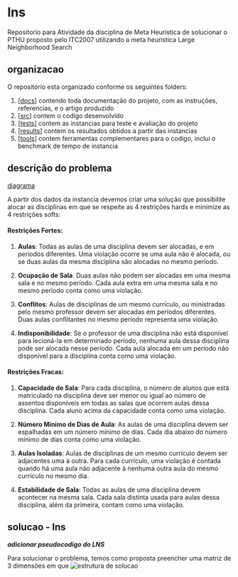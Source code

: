 # lns
Repositorio para Atividade da disciplina de Meta Heurística de solucionar o PTHU proposto pelo ITC2007 utilizando a meta heuristica Large Neighborhood Search

## organizacao

O repositório esta organizado conforme os seguintes folders:

1. [[docs](docs)] contendo toda documentação do projeto, com as instruções, referencias, e o artigo produzido 
2. [[src](src)] contem o codigo desenvolvido
3. [[tests](tests)] contem as instancias para teste e avaliação do projeto
4. [[results](results)] contem os resultados obtidos a partir das instancias
5. [[tools](tools)] contem ferramentas complementares para o codigo, inclui o benchmark de tempo de instancia

## descrição do problema

[diagrama](https://online.visual-paradigm.com/app/diagrams/#diagram:workspace=ljaflphy&proj=0&id=2&type=ClassDiagram&width=11&height=8.5&unit=inch?themeSketch=1)

A partir dos dados da instancia devemos criar uma solução que possibilite alocar as disciplinas em que se respeite as 4 restrições hards e minimize as 4 restrições softs:

#### Restrições Fortes:

1. **Aulas**: Todas as aulas de uma disciplina devem ser alocadas, e em períodos diferentes. Uma violação ocorre se uma aula não é alocada, ou se duas aulas da mesma disciplina são alocadas no mesmo período.

2. **Ocupação de Sala**: Duas aulas não podem ser alocadas em uma mesma sala e no mesmo período. Cada aula extra em uma mesma sala e no mesmo período conta como uma violação.

3. **Conflitos**: Aulas de disciplinas de um mesmo currículo, ou ministradas pelo mesmo professor devem ser alocadas em períodos diferentes. Duas aulas conflitantes no mesmo período representa uma violação.

4. **Indisponibilidade**: Se o professor de uma disciplina não está disponível para lecioná-la em determinado período, nenhuma aula dessa disciplina pode ser alocada nesse período. Cada aula alocada em um período não disponível para a disciplina conta como uma violação.

#### Restrições Fracas:
1. **Capacidade de Sala**: Para cada disciplina, o número de alunos que está matriculado na disciplina deve ser menor ou igual ao número de assentos disponíveis em todas as salas que ocorrem aulas dessa disciplina. Cada aluno acima da capacidade conta como uma violação.

2. **Número Mínimo de Dias de Aula**: As aulas de uma disciplina devem ser espalhadas em um número mínimo de dias. Cada dia abaixo do número mínimo de dias conta como uma violação.

3. **Aulas Isoladas**: Aulas de disciplinas de um mesmo currículo devem ser adjacentes uma à outra. Para cada currículo, uma violação é contada quando há uma aula não adjacente à nenhuma outra aula do mesmo currículo no mesmo dia.

4. **Estabilidade de Sala**: Todas as aulas de uma disciplina devem acontecer na mesma sala. Cada sala distinta usada para aulas dessa disciplina, além da primeira, contam como uma violação.

## solucao - lns


***adicionar pseudocodigo do LNS***


Para solucionar o problema, temos como proposta preencher uma matriz de 3 dimensões em que 
![estrutura de solucao](https://4.bp.blogspot.com/_AojK1cTeQfU/S0eSeQzFZ0I/AAAAAAAAAJM/SvhcMnw8Gzs/s320/matriz_3d.JPG)
